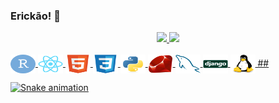### Erickão! 👋

<div align="center">
  <a href="https://github.com/erickaugustoo">
  <img height="180em" src="https://github-readme-stats.vercel.app/api?username=erickaugustoo&show_icons=true&theme=dracula&include_all_commits=true&count_private=true"/>
  <img height="180em" src="https://github-readme-stats.vercel.app/api/top-langs/?username=erickaugustoo&layout=compact&langs_count=7&theme=dracula&"/>
</div>
<div style="display: inline_block"><br>
  <img align="center" alt="Erick-R" height="30" width="40" src="https://raw.githubusercontent.com/devicons/devicon/master/icons/rstudio/rstudio-original.svg">
  <img align="center" alt="Erick-React" height="30" width="40" src="https://raw.githubusercontent.com/devicons/devicon/master/icons/react/react-original.svg">
  <img align="center" alt="Erick-HTML" height="30" width="40" src="https://raw.githubusercontent.com/devicons/devicon/master/icons/html5/html5-original.svg">
  <img align="center" alt="Erick-CSS" height="30" width="40" src="https://raw.githubusercontent.com/devicons/devicon/master/icons/css3/css3-original.svg">
  <img align="center" alt="Erick-Python" height="30" width="40" src="https://raw.githubusercontent.com/devicons/devicon/master/icons/python/python-original.svg">
  <img align="center" alt="Erick-Ruby" height="30" width="40" src="https://raw.githubusercontent.com/devicons/devicon/master/icons/ruby/ruby-original.svg"">
  <img align="center" alt="Erick-Ruby" height="30" width="40" src="https://raw.githubusercontent.com/devicons/devicon/master/icons/mysql/mysql-original.svg"">
  <img align="center" alt="Erick-Ruby" height="30" width="40" src="https://raw.githubusercontent.com/devicons/devicon/master/icons/django/django-original.svg"">
  <img align="center" alt="Erick-Ruby" height="30" width="40" src="https://raw.githubusercontent.com/devicons/devicon/master/icons/linux/linux-original.svg"">
   ##
 
 
  ![Snake animation](https://github.com/erickaugustoo/rafaballerini/blob/output/github-contribution-grid-snake.svg)
 
</div>
